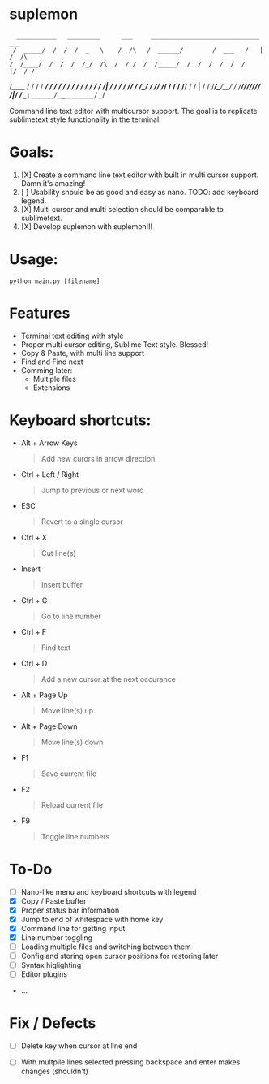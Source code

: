 suplemon
========
      ___________   _________      ___     ______________________________   ___ 
     /  _____/  /  /  /  _   \    /  /\   /  ______/        /  ___   /   | /  /\
    /  /____/  /  /  /  /_/  /\  /  / /  /  /_____/  /  /  /  /  /  /    |/  / /
   /____   /  /  /  /  _____/ / /  / /  /  ______/  /  /  /  /  /  /  /|    / /
  _____/  /  /__/  /  /\____\/ /  /____/  /_____/  /  /  /  /__/  /  / |   / /
 /_______/\_______/__/ /      /_______/________/__/__/__/________/__/ /|__/ /
 \_______\ \______\__\/       \_______\________\__\__\__\________\__\/ \__\/

Command line text editor with multicursor support. The goal is to replicate sublimetext style functionality in the terminal.

# Goals:
 1. [X] Create a command line text editor with built in multi cursor support. Damn it's amazing!
 2. [ ] Usability should be as good and easy as nano. TODO: add keyboard legend.
 3. [X] Multi cursor and multi selection should be comparable to sublimetext.
 4. [X] Develop suplemon with suplemon!!!

# Usage:

    python main.py [filename]

# Features
 * Terminal text editing with style
 * Proper multi cursor editing, Sublime Text style. Blessed!
 * Copy & Paste, with multi line support
 * Find and Find next
 * Comming later:
     * Multiple files
     * Extensions

# Keyboard shortcuts:

 * Alt + Arrow Keys
   > Add new curors in arrow direction

 * Ctrl + Left / Right
   > Jump to previous or next word
 
 * ESC
   > Revert to a single cursor
   
 * Ctrl + X
   > Cut line(s)
   
 * Insert
   > Insert buffer

 * Ctrl + G
   > Go to line number
   
 * Ctrl + F
   > Find text
   
 * Ctrl + D
   > Add a new cursor at the next occurance
 
 * Alt + Page Up
   > Move line(s) up
 
 * Alt + Page Down
   > Move line(s) down
   
 * F1
   > Save current file
   
 * F2
   > Reload current file
   
 * F9
   > Toggle line numbers
   
   
# To-Do
 * [ ] Nano-like menu and keyboard shortcuts with legend
 * [X] Copy / Paste buffer
 * [X] Proper status bar information
 * [X] Jump to end of whitespace with home key 
 * [X] Command line for getting input
 * [X] Line number toggling
 * [ ] Loading multiple files and switching between them
 * [ ] Config and storing open cursor positions for restoring later
 * [ ] Syntax higlighting
 * [ ] Editor plugins
 * ...
 
# Fix / Defects
 * [ ] Delete key when cursor at line end
 * [ ] With multpile lines selected pressing backspace and enter makes changes (shouldn't)
 